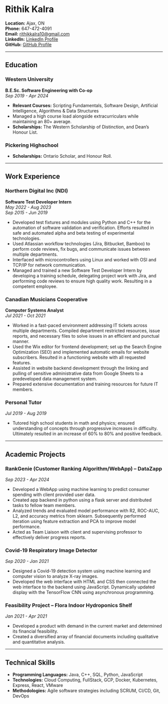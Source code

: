# Rithik Kalra

**Location:** Ajax, ON  
**Phone:** 647-472-4091  
**Email:** rithikkalra10@gmail.com  
**LinkedIn:** [LinkedIn Profile](#)  
**GitHub:** [GitHub Profile](#)

---

## Education

### Western University
**B.E.Sc. Software Engineering with Co-op**  
*Sep 2019 - Apr 2024*

- **Relevant Courses:** Scripting Fundamentals, Software Design, Artificial Intelligence, Algorithms & Data Structures
- Managed a high course load alongside extracurriculars while maintaining an 80+ average.
- **Scholarships:** The Western Scholarship of Distinction, and Dean’s Honour List.

### Pickering Highschool
- **Scholarships:** Ontario Scholar, and Honour Roll.

---

## Work Experience

### Northern Digital Inc (NDI)
**Software Test Developer Intern**  
*May 2022 - Aug 2023*  
*Sep 2015 - Jun 2019*

- Developed test fixtures and modules using Python and C++ for the automation of software validation and verification. Efforts resulted in safe and automated alpha and beta testing of experimental technologies.
- Used Atlassian workflow technologies (Jira, Bitbucket, Bamboo) to perform code reviews, fix bugs, and communicate issues between multiple departments.
- Interfaced with microcontrollers using Linux and worked with OSI and TCP/IP for network communication.
- Managed and trained a new Software Test Developer Intern by developing a training schedule, delegating project work with Jira, and performing code reviews to ensure high quality work. Resulting in a competent employee.

### Canadian Musicians Cooperative
**Computer Systems Analyst**  
*Jul 2021 - Oct 2021*

- Worked in a fast-paced environment addressing IT tickets across multiple departments. Compiled department restricted resources, issue reports, and necessary files to solve issues in an efficient and punctual manner.
- Used the Wix editor for frontend development; set up the Search Engine Optimization (SEO) and implemented automatic emails for website subscribers. Resulted in a functioning website with all requested features.
- Assisted in website backend development through the linking and pulling of sensitive administrative data from Google Sheets to a predeveloped data management system.
- Prepared extensive documentation and training resources for future IT members.

### Personal Tutor
*Jul 2019 - Aug 2019*

- Tutored high school students in math and physics; ensured understanding of concepts through progressive increases in difficulty. Ultimately resulted in an increase of 60% to 80% and positive feedback.

---

## Academic Projects

### RankGenie (Customer Ranking Algorithm/WebApp) – DataZapp
*Sep 2023 - Apr 2024*

- Developed a WebApp using machine learning to predict consumer spending with client provided user data.
- Created app backend in python using a flask server and distributed tasks to fellow team members.
- Analyzed trends and evaluated model performance with R2, ROC-AUC, L2, and accuracy metrics from sklearn. Subsequently performed iteration using feature extraction and PCA to improve model performance.
- Acted as Team Liaison with client and supervising professor to effectively deliver progress reports.

### Covid-19 Respiratory Image Detector
*Sep 2020 - Jan 2021*

- Designed a Covid-19 detection system using machine learning and computer vision to analyze X-ray images.
- Developed the web interface with HTML and CSS then connected the web interface to the backend using JavaScript. Dynamically updated display with the TensorFlow CNN using asynchronous programming.

### Feasibility Project – Flora Indoor Hydroponics Shelf
*Jan 2021 - Apr 2021*

- Developed a product with demand in the current market and determined its financial feasibility.
- Created a diversified array of financial documents including qualitative and quantitative analysis.

---

## Technical Skills

- **Programming Languages:** Java, C++, SQL, Python, JavaScript
- **Technologies:** Cloud Computing, FullStack, GCP, Docker, Kubernetes, Express, React, VMware
- **Methodologies:** Agile software strategies including SCRUM, CI/CD, Git, DevOps

